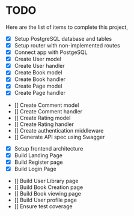 # TODO

Here are the list of items to complete this project,

- [X] Setup PostgreSQL database and tables
- [X] Setup router with non-implemented routes
- [X] Connect app with PostgeSQL
- [X] Create User model
- [X] Create User handler
- [X] Create Book model
- [X] Create Book handler
- [X] Create Page model
- [X] Create Page handler
- [] Create Comment model
- [] Create Comment handler
- [] Create Rating model
- [] Create Rating handler
- [] Create authentication middleware
- [] Generate API spec using Swagger
- [X] Setup frontend architecture
- [X] Build Landing Page
- [X] Build Register page
- [X] Build Login Page
- [] Build User Library page
- [] Build Book Creation page
- [] Build Book viewing page
- [] Build User profile page
- [] Ensure test coverage
